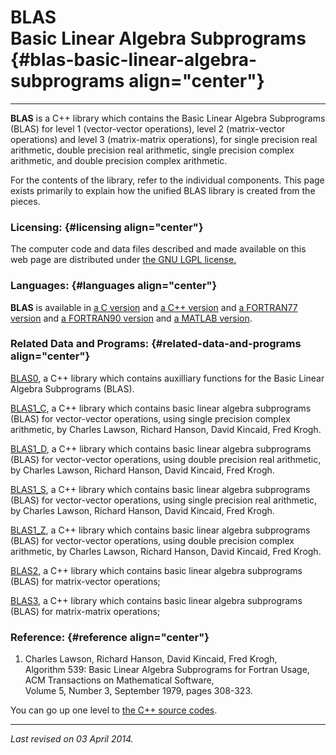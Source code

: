 BLAS\
Basic Linear Algebra Subprograms {#blas-basic-linear-algebra-subprograms align="center"}
================================

------------------------------------------------------------------------

**BLAS** is a C++ library which contains the Basic Linear Algebra
Subprograms (BLAS) for level 1 (vector-vector operations), level 2
(matrix-vector operations) and level 3 (matrix-matrix operations), for
single precision real arithmetic, double precision real arithmetic,
single precision complex arithmetic, and double precision complex
arithmetic.

For the contents of the library, refer to the individual components.
This page exists primarily to explain how the unified BLAS library is
created from the pieces.

### Licensing: {#licensing align="center"}

The computer code and data files described and made available on this
web page are distributed under [the GNU LGPL
license.](../../txt/gnu_lgpl.txt)

### Languages: {#languages align="center"}

**BLAS** is available in [a C version](../../c_src/blas/blas.md) and
[a C++ version](../../master/blas/blas.md) and [a FORTRAN77
version](../../f77_src/blas/blas.md) and [a FORTRAN90
version](../../f_src/blas/blas.md) and [a MATLAB
version](../../m_src/blas/blas.md).

### Related Data and Programs: {#related-data-and-programs align="center"}

[BLAS0](../../master/blas0/blas0.md), a C++ library which contains
auxilliary functions for the Basic Linear Algebra Subprograms (BLAS).

[BLAS1\_C](../../master/blas1_c/blas1_c.md), a C++ library which
contains basic linear algebra subprograms (BLAS) for vector-vector
operations, using single precision complex arithmetic, by Charles
Lawson, Richard Hanson, David Kincaid, Fred Krogh.

[BLAS1\_D](../../master/blas1_d/blas1_d.md), a C++ library which
contains basic linear algebra subprograms (BLAS) for vector-vector
operations, using double precision real arithmetic, by Charles Lawson,
Richard Hanson, David Kincaid, Fred Krogh.

[BLAS1\_S](../../master/blas1_s/blas1_s.md), a C++ library which
contains basic linear algebra subprograms (BLAS) for vector-vector
operations, using single precision real arithmetic, by Charles Lawson,
Richard Hanson, David Kincaid, Fred Krogh.

[BLAS1\_Z](../../master/blas1_z/blas1_z.md), a C++ library which
contains basic linear algebra subprograms (BLAS) for vector-vector
operations, using double precision complex arithmetic, by Charles
Lawson, Richard Hanson, David Kincaid, Fred Krogh.

[BLAS2](../../master/blas2/blas2.md), a C++ library which contains
basic linear algebra subprograms (BLAS) for matrix-vector operations;

[BLAS3](../../master/blas3/blas3.md), a C++ library which contains
basic linear algebra subprograms (BLAS) for matrix-matrix operations;

### Reference: {#reference align="center"}

1.  Charles Lawson, Richard Hanson, David Kincaid, Fred Krogh,\
    Algorithm 539: Basic Linear Algebra Subprograms for Fortran Usage,\
    ACM Transactions on Mathematical Software,\
    Volume 5, Number 3, September 1979, pages 308-323.

You can go up one level to [the C++ source codes](../cpp_src.md).

------------------------------------------------------------------------

*Last revised on 03 April 2014.*
